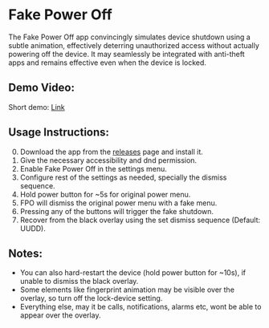 # Fake Power Off
The Fake Power Off app convincingly simulates device shutdown using a subtle animation, effectively deterring unauthorized access without actually powering off the device. It may seamlessly be integrated with anti-theft apps and remains effective even when the device is locked.

## Demo Video:
Short demo: <a href="https://youtube.com/shorts/NDdwKGHlrnw"/>Link</a>

## Usage Instructions:
0. Download the app from the <a href="https://github.com/BinitDOX/FakePowerOff/releases/tag/v0.1">releases</a> page and install it.
1. Give the necessary accessibility and dnd permission.
2. Enable Fake Power Off in the settings menu.
3. Configure rest of the settings as needed, specially the dismiss sequence.
4. Hold power button for ~5s for original power menu.
5. FPO will dismiss the original power menu with a fake menu.
6. Pressing any of the buttons will trigger the fake shutdown.
7. Recover from the black overlay using the set dismiss sequence (Default: UUDD).

## Notes:
- You can also hard-restart the device (hold power button for ~10s), if unable to dismiss the black overlay.
- Some elements like fingerprint animation may be visible over the overlay, so turn off the lock-device setting.
- Everything else, may it be calls, notifications, alarms etc, wont be able to appear over the overlay.
